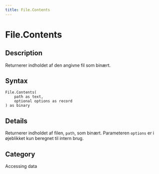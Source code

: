 ```yaml
---
title: File.Contents
---
```


# File.Contents


## Description

Returnerer indholdet af den angivne fil som binært.


## Syntax

```powerquery
File.Contents(
    path as text,
    optional options as record
) as binary
```


## Details

Returnerer indholdet af filen, <code>path</code>, som binært. Parameteren <code>options</code> er i øjeblikket kun beregnet til intern brug.



## Category
Accessing data
